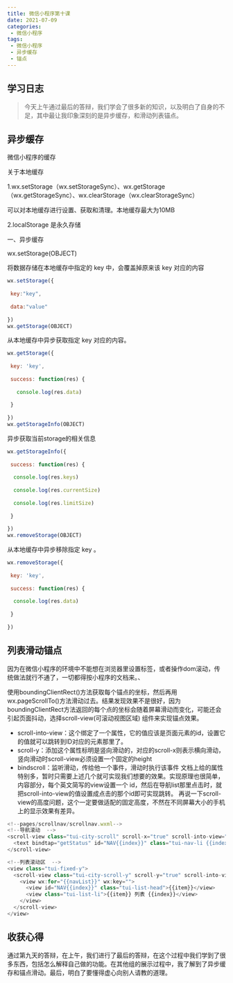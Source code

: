 ```yaml
---
title: 微信小程序第十课
date: 2021-07-09
categories:
 - 微信小程序
tags:
 - 微信小程序 
 - 异步缓存
 - 锚点
---
```


## 学习日志

>今天上午通过最后的答辩，我们学会了很多新的知识，以及明白了自身的不足，其中最让我印象深刻的是异步缓存，和滑动列表锚点。

## 异步缓存

微信小程序的缓存

关于本地缓存

1.wx.setStorage（wx.setStorageSync）、wx.getStorage（wx.getStorageSync）、wx.clearStorage（wx.clearStorageSync）

可以对本地缓存进行设置、获取和清理。本地缓存最大为10MB

2.localStorage 是永久存储

一、异步缓存

wx.setStorage(OBJECT)

将数据存储在本地缓存中指定的 key 中，会覆盖掉原来该 key 对应的内容
```js
wx.setStorage({
 
 key:"key",
 
 data:"value"
 
})
wx.getStorage(OBJECT)
```
从本地缓存中异步获取指定 key 对应的内容。
```js
wx.getStorage({
 
 key: 'key',
 
 success: function(res) {
 
   console.log(res.data)
 
 }
 
})
wx.getStorageInfo(OBJECT)
```
异步获取当前storage的相关信息
```js
wx.getStorageInfo({
 
 success: function(res) {
 
  console.log(res.keys)
 
  console.log(res.currentSize)
 
  console.log(res.limitSize)
 
 }
 
})
wx.removeStorage(OBJECT)
```
从本地缓存中异步移除指定 key 。

```js
wx.removeStorage({
 
 key: 'key',
 
 success: function(res) {
 
  console.log(res.data)
 
 }
 
})
```

## 列表滑动锚点

因为在微信小程序的环境中不能想在浏览器里设置标签，或者操作dom滚动，传统做法就行不通了，一切都得按小程序的文档来。、

使用boundingClientRect()方法获取每个锚点的坐标，然后再用wx.pageScrollTo()方法滑动过去。结果发现效果不是很好，因为boundingClientRect方法返回的每个点的坐标会随着屏幕滑动而变化，可能还会引起页面抖动，选择scroll-view(可滚动视图区域)
组件来实现锚点效果。

* scroll-into-view：这个绑定了一个属性，它的值应该是页面元素的id，设置它的值就可以跳转到ID对应的元素那里了。
* scroll-y：添加这个属性标明是竖向滑动的，对应的scroll-x则表示横向滑动，竖向滑动时scroll-view必须设置一个固定的height
* bindscroll：监听滑动，传给他一个事件，滑动时执行该事件
文档上给的属性特别多，暂时只需要上述几个就可实现我们想要的效果。实现原理也很简单，内容部分，每个英文简写的view设置一个 id，然后在导航list那里点击时，就把scroll-into-view的值设置成点击的那个id即可实现跳转。
再说一下scroll-view的高度问题，这个一定要做适配的固定高度，不然在不同屏幕大小的手机上的显示效果有差异。

```js
<!--pages/scrollnav/scrollnav.wxml-->
<!--导航滚动  -->
<scroll-view class="tui-city-scroll" scroll-x="true" scroll-into-view="NAV{{status}}" scroll-with-animation="true">
  <text bindtap="getStatus" id="NAV{{index}}" class="tui-nav-li {{index === status ? 'tui-nav-active' : ''}}" data-index="{{index}}" wx:for="{{navList}}" wx:key="">{{item}}</text>
</scroll-view>
```

```js
<!--列表滚动区  -->
<view class="tui-fixed-y">
  <scroll-view class="tui-city-scroll-y" scroll-y="true" scroll-into-view="NAV{{status}}" scroll-with-animation="true">
    <view wx:for="{{navList}}" wx:key="">
      <view id="NAV{{index}}" class="tui-list-head">{{item}}</view>
      <view class="tui-list-li">{{item}} 列表 {{index}}</view>
    </view>
  </scroll-view>
</view>
```
## 收获心得

通过第九天的答辩，在上午，我们进行了最后的答辩，在这个过程中我们学到了很多东西，包括怎么解释自己做的功能。在其他组的展示过程中，我了解到了异步缓存和锚点滑动。最后，明白了要懂得虚心向别人请教的道理。